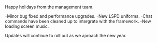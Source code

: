 Happy holidays from the management team.

-Minor bug fixed and performance upgrades.
-New LSPD uniforms. 
-Chat commands have been cleaned up to intergrate with the framework. 
-New loading screen music.

Updates will continue to roll out as we aproach the new year. 

